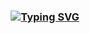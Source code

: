 <h3 align="center">
<a href="https://git.io/typing-svg"><img src="https://readme-typing-svg.demolab.com?font=Fira+Code&size=24&pause=1000&center=true&vCenter=true&multiline=true&width=460&lines=Hello+There,+I'm+Din+Islam+Rajin+%3C%2F%3E" alt="Typing SVG" /></a>
</h3>
